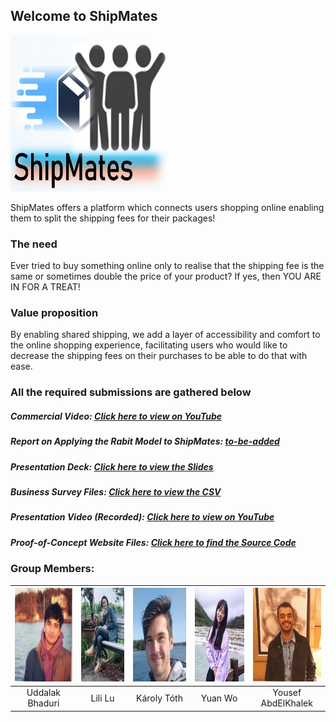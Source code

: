 ## Welcome to ShipMates

<img src="Images/logo.png" alt="ShipMates" width="250" height="250" />

ShipMates offers a platform which connects users shopping online enabling them to split the shipping fees for their packages!

### The need

Ever tried to buy something online only to realise that the shipping fee is the same or sometimes double the price of your product? 
If yes, then YOU ARE IN FOR A TREAT!

### Value proposition

By enabling shared shipping, we add a layer of accessibility and comfort to the online shopping experience, facilitating users who would like to decrease the shipping fees on their purchases to be able to do that with ease.

### All the required submissions are gathered below

##### Commercial Video: <a href="https://youtu.be/-5grjKK5u9U" target="_blank">Click here to view on YouTube</a>

##### Report on Applying the Rabit Model to ShipMates: <a href="https://nobodycares.com" target="_blank">to-be-added</a>

##### Presentation Deck: <a href="https://github.com/ShipMates/shipmates.github.io/blob/main/Presentation-Deck/Shared_shipping_final.pdf" target="_blank">Click here to view the Slides</a>

##### Business Survey Files: <a href="https://github.com/ShipMates/shipmates.github.io/blob/main/Business-Survey/Survey%20-%20Shared%20Shipping%20Platform.csv" target="_blank">Click here to view the CSV</a>

##### Presentation Video (Recorded): <a href="https://youtu.be/o1uqhFeQDKg" target="_blank">Click here to view on YouTube</a>

##### Proof-of-Concept Website Files: <a href="https://github.com/ShipMates/shipmates.github.io/tree/main/Web-Dev/BDL_project" target="_blank">Click here to find the Source Code</a>

### Group Members: 

| <img src="About-Us/uddz.jpeg" width="150" height="150"/> | <img src="About-Us/lil.jpeg" width="150" height="150"/> | <img src="About-Us/kar.jpeg" width="150" height="150"/> | <img src="About-Us/wen.jpeg" width="150" height="150"/> | <img src="About-Us/you.jpeg" width="150" height="150"/> |
| :-------------: | :-------------: | :-------------: | :-------------: | :-------------: |
| Uddalak Bhaduri | Lili Lu | Károly Tóth | Yuan Wo | Yousef AbdElKhalek |


